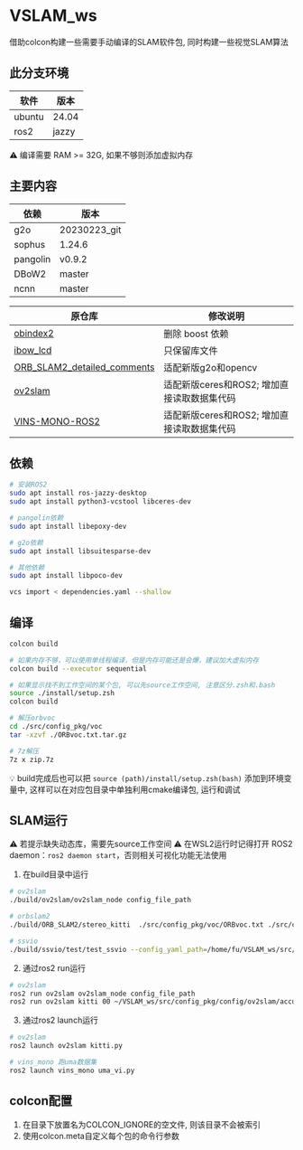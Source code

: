 # VSLAM_ws
借助colcon构建一些需要手动编译的SLAM软件包, 同时构建一些视觉SLAM算法

## 此分支环境
| 软件      | 版本 |
| ----------- | ----------- |
| ubuntu      | 24.04       |
| ros2   | jazzy        |

⚠ 编译需要 RAM >= 32G, 如果不够则添加虚拟内存
## 主要内容
| 依赖      | 版本 |
| ----------- | ----------- |
| g2o      |   20230223_git     |
| sophus   |  1.24.6  |
| pangolin   |  v0.9.2  |
| DBoW2   |  master  |
| ncnn   |  master  |

| 原仓库      | 修改说明 |
| ----------- | ----------- |
| [obindex2](https://github.com/emiliofidalgo/obindex2)   |  删除 boost 依赖  |
| [ibow_lcd](https://github.com/emiliofidalgo/ibow-lcd)   |  只保留库文件  |
| [ORB_SLAM2_detailed_comments](https://github.com/electech6/ORB_SLAM2_detailed_comments)      | 适配新版g2o和opencv       |
| [ov2slam](https://github.com/ov2slam/ov2slam)   | 适配新版ceres和ROS2; 增加直接读取数据集代码   |
| [VINS-MONO-ROS2](https://github.com/dongbo19/VINS-MONO-ROS2)   | 适配新版ceres和ROS2; 增加直接读取数据集代码   |

## 依赖
```sh
# 安装ROS2
sudo apt install ros-jazzy-desktop
sudo apt install python3-vcstool libceres-dev

# pangolin依赖
sudo apt install libepoxy-dev 

# g2o依赖
sudo apt install libsuitesparse-dev

# 其他依赖
sudo apt install libpoco-dev

vcs import < dependencies.yaml --shallow

```

## 编译
```sh
colcon build

# 如果内存不够，可以使用单线程编译，但是内存可能还是会爆，建议加大虚拟内存
colcon build --executor sequential

# 如果显示找不到工作空间的某个包, 可以先source工作空间, 注意区分.zsh和.bash
source ./install/setup.zsh
colcon build

# 解压orbvoc
cd ./src/config_pkg/voc
tar -xzvf ./ORBvoc.txt.tar.gz

# 7z解压
7z x zip.7z
```
💡 build完成后也可以把 ```source (path)/install/setup.zsh(bash)``` 添加到环境变量中, 这样可以在对应包目录中单独利用cmake编译包, 运行和调试

## SLAM运行
⚠ 若提示缺失动态库，需要先source工作空间
⚠ 在WSL2运行时记得打开 ROS2 daemon：```ros2 daemon start```，否则相关可视化功能无法使用
1. 在build目录中运行
```sh
# ov2slam
./build/ov2slam/ov2slam_node config_file_path

# orbslam2
./build/ORB_SLAM2/stereo_kitti  ./src/config_pkg/voc/ORBvoc.txt ./src/config_pkg/config/ORB_SLAM2/KITTI00-02.yaml ~/datasets/KITTI/00

# ssvio 
./build/ssvio/test/test_ssvio --config_yaml_path=/home/fu/VSLAM_ws/src/config_pkg/config/ssvio/kitti_04-12.yaml --kitti_dataset_path=/home/fu/datasets/KITTI/09
```

2. 通过ros2 run运行
```sh
# ov2slam
ros2 run ov2slam ov2slam_node config_file_path
ros2 run ov2slam kitti 00 ~/VSLAM_ws/src/config_pkg/config/ov2slam/accurate/kitti/kitti_00-02.yaml
```

3. 通过ros2 launch运行
```sh
# ov2slam
ros2 launch ov2slam kitti.py

# vins_mono 跑uma数据集
ros2 launch vins_mono uma_vi.py    
```
## colcon配置

1. 在目录下放置名为COLCON_IGNORE的空文件, 则该目录不会被索引
2. 使用colcon.meta自定义每个包的命令行参数
